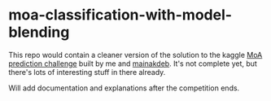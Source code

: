 # moa-classification-with-model-blending

This repo would contain a cleaner version of the solution to the kaggle [MoA prediction challenge](https://www.kaggle.com/c/lish-moa/) built by me and [mainakdeb](https://github.com/Mainakdeb). It's not complete yet, but there's lots of interesting stuff in there already. 

Will add documentation and explanations after the competition ends.
